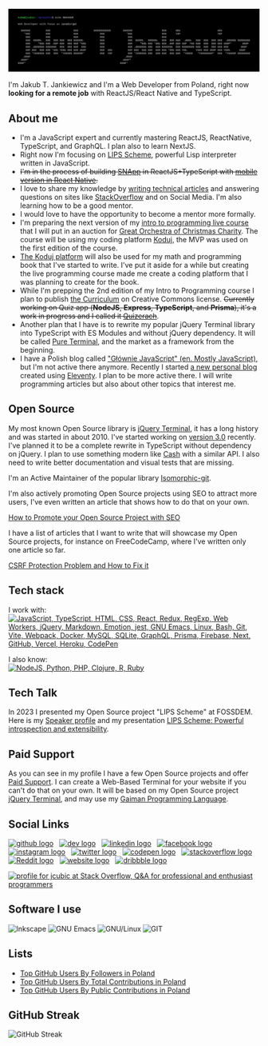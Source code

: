 ![Jakub T. Jankiewicz ASCII banner](https://github.com/jcubic/jcubic/blob/master/assets/banner.svg?raw=true)

I'm Jakub T. Jankiewicz and I'm a Web Developer from Poland, right now **looking for a remote job** with ReactJS/React Native and TypeScript.

## About me
* I'm a JavaScript expert and currently mastering ReactJS, ReactNative, TypeScript, and GraphQL. I plan also to learn NextJS.
* Right now I'm focusing on [LIPS Scheme](https://lips.js.org/), powerful Lisp interpreter written in JavaScript.
* ~~I'm in the process of building [SNApp](https://github.com/SNApp-notes) in ReactJS+TypeScript with [mobile version in React Native](https://github.com/SNApp-notes/mobile).~~
* I love to share my knowledge by [writing technical articles](https://jakub.jankiewicz.org/writing.php) and answering questions on sites like [StackOverflow](https://stackoverflow.com/users/387194/jcubic) and on Social Media. I'm also learning how to be a good mentor.
* I would love to have the opportunity to become a mentor more formally.
* I'm preparing the next version of my [intro to programming live course](https://koduj.org) that I will put in an auction for [Great Orchestra of Christmas Charity](https://en.wikipedia.org/wiki/Great_Orchestra_of_Christmas_Charity). The course will be using my coding platform [Koduj](https://github.com/jcubic/koduj), the MVP was used on the first edition of the course.
* [The Koduj platform](https://github.com/jcubic/koduj) will also be used for my math and programming book that I've started to write. I've put it aside for a while but creating the live programming course made me create a coding platform that I was planning to create for the book.
* While I'm prepping the 2nd edition of my Intro to Programming course I plan to publish [the Curriculum](https://github.com/jcubic/koduj-curriculum) on Creative Commons license. <s>Currently working on Quiz app (**NodeJS**, **Express**, **TypeScript**, and **Prisma**), it's a work in progress and I called it [Quizerach](https://github.com/jcubic/quizerach)</s>.
* Another plan that I have is to rewrite my popular jQuery Terminal library into TypeScript with ES Modules and without jQuery dependency. It will be called [Pure Terminal](https://github.com/pure-terminal/pure-terminal), and the market as a framework from the beginning.
* I have a Polish blog called ["Głównie JavaScript" (en. Mostly JavaScript)](https://jcubic.pl/), but I'm not active there anymore. Recently I started [a new personal blog](https://jcu.bi/blog) created using [Eleventy](https://www.11ty.dev/). I plan to be more active there. I will write programming articles but also about other topics that interest me.

## Open Source
My most known Open Source library is [jQuery Terminal](https://terminal.jcubic.pl/), it has a long history and was started in about 2010. I've started working on [version 3.0](https://github.com/pure-terminal/pure-terminal) recently. I've planned it to be a complete rewrite in TypeScript without dependency on jQuery. I plan to use something modern like [Cash](https://github.com/fabiospampinato/cash) with a similar API. I also need to write better documentation and visual tests that are missing.

I'm an Active Maintainer of the popular library [Isomorphic-git](https://isomorphic-git.org/).

I'm also actively promoting Open Source projects using SEO to attract more users, I've even written an article that shows how to do that on your own.

[How to Promote your Open Source Project with SEO](https://itnext.io/seo-for-open-source-projects-1a6b17ffeb8b)

I have a list of articles that I want to write that will showcase my Open Source projects, for instance on FreeCodeCamp, where I've written only one article so far.

[CSRF Protection Problem and How to Fix it](https://www.freecodecamp.org/news/csrf-protection-problem-and-how-to-fix-it/)

## Tech stack
I work with:<br/>
[![JavaScript, TypeScript, HTML, CSS, React, Redux, RegExp, Web Workers, jQuery, Markdown, Emotion, jest, GNU Emacs, Linux, Bash, Git, Vite, Webpack, Docker, MySQL, SQLite, GraphQL, Prisma, Firebase, Next, GitHub, Vercel, Heroku, CodePen](https://skillicons.dev/icons?i=js,typescript,html,css,svg,react,redux,regex,workers,jquery,md,emotion,jest,emacs,linux,bash,git,vite,webpack,docker,mysql,sqlite,graphql,prisma,firebase,next,github,vercel,heroku,codepen&perline=6)](https://skillicons.dev)

I also know:<br/>
[![NodeJS, Python, PHP, Clojure, R, Ruby](https://skillicons.dev/icons?i=nodejs,python,php,clojure,r,ruby,sass)](https://skillicons.dev)

## Tech Talk
In 2023 I presented my Open Source project "LIPS Scheme" at FOSSDEM. Here is my [Speaker profile](https://fosdem.org/2023/schedule/speaker/jakub_t_jankiewicz/) and my presentation [LIPS Scheme: Powerful introspection and extensibility](https://fosdem.org/2023/schedule/event/lipsscheme/).

## Paid Support
As you can see in my profile I have a few Open Source projects and offer [Paid Support](https://support.jcubic.pl/). I can create a Web-Based Terminal for your website if you can't do that on your own. It will be based on my Open Source project [jQuery Terminal](https://terminal.jcubic.pl/), and may use my [Gaiman Programming Language](https://github.com/jcubic/gaiman).

## Social Links

[<picture><source media='(prefers-color-scheme: dark)' srcset='https://api.iconify.design/simple-icons/github.svg?color=white&height=40'><source media='(prefers-color-scheme: light)' srcset='https://api.iconify.design/simple-icons/github.svg?color=black&height=40'><img alt='github logo' src='https://api.iconify.design/simple-icons/github.svg?color=black&height=40' height='40'></picture>](https://github.com/jcubic)&nbsp; &nbsp;[<picture><source media='(prefers-color-scheme: dark)' srcset='https://api.iconify.design/simple-icons/devdotto.svg?color=white&height=40'><source media='(prefers-color-scheme: light)' srcset='https://api.iconify.design/simple-icons/devdotto.svg?color=black&height=40'><img alt='dev logo' src='https://api.iconify.design/simple-icons/devdotto.svg?color=black&height=40' height='40'></picture>](https://dev.to/jcubic)&nbsp; &nbsp;[<picture><source media='(prefers-color-scheme: dark)' srcset='https://api.iconify.design/simple-icons/linkedin.svg?color=white&height=40'><source media='(prefers-color-scheme: light)' srcset='https://api.iconify.design/simple-icons/linkedin.svg?color=black&height=40'><img alt='linkedin logo' src='https://api.iconify.design/simple-icons/linkedin.svg?color=black&height=40' height='40'></picture>](https://www.linkedin.com/in/jakubjankiewicz/)&nbsp; &nbsp;[<picture><source media='(prefers-color-scheme: dark)' srcset='https://api.iconify.design/simple-icons/facebook.svg?color=white&height=40'><source media='(prefers-color-scheme: light)' srcset='https://api.iconify.design/simple-icons/facebook.svg?color=black&height=40'><img alt='facebook logo' src='https://api.iconify.design/simple-icons/facebook.svg?color=black&height=40' height='40'></picture>](https://www.facebook.com/jcubic)&nbsp; &nbsp;[<picture><source media='(prefers-color-scheme: dark)' srcset='https://api.iconify.design/simple-icons/instagram.svg?color=white&height=40'><source media='(prefers-color-scheme: light)' srcset='https://api.iconify.design/simple-icons/instagram.svg?color=black&height=40'><img alt='instagram logo' src='https://api.iconify.design/simple-icons/instagram.svg?color=black&height=40' height='40'></picture>](https://www.instagram.com/jcubic/)&nbsp; &nbsp;[<picture><source media='(prefers-color-scheme: dark)' srcset='https://api.iconify.design/simple-icons/twitter.svg?color=white&height=40'><source media='(prefers-color-scheme: light)' srcset='https://api.iconify.design/simple-icons/twitter.svg?color=black&height=40'><img alt='twitter logo' src='https://api.iconify.design/simple-icons/twitter.svg?color=black&height=40' height='40'></picture>](https://twitter.com/jcubic)&nbsp; &nbsp;[<picture><source media='(prefers-color-scheme: dark)' srcset='https://api.iconify.design/simple-icons/codepen.svg?color=white&height=40'><source media='(prefers-color-scheme: light)' srcset='https://api.iconify.design/simple-icons/codepen.svg?color=black&height=40'><img alt='codepen logo' src='https://api.iconify.design/simple-icons/codepen.svg?color=black&height=40' height='40'></picture>](https://codepen.io/jcubic)&nbsp; &nbsp;[<picture><source media='(prefers-color-scheme: dark)' srcset='https://api.iconify.design/simple-icons/stackoverflow.svg?color=white&height=40'><source media='(prefers-color-scheme: light)' srcset='https://api.iconify.design/simple-icons/stackoverflow.svg?color=black&height=40'><img alt='stackoverflow logo' src='https://api.iconify.design/simple-icons/stackoverflow.svg?color=black&height=40' height='40'></picture>](https://stackoverflow.com/users/387194/jcubic)&nbsp; &nbsp;[<picture><source media='(prefers-color-scheme: dark)' srcset='https://api.iconify.design/simple-icons/reddit.svg?color=white&height=40'><source media='(prefers-color-scheme: light)' srcset='https://api.iconify.design/simple-icons/reddit.svg?color=black&height=40'><img alt='Reddit logo' src='https://api.iconify.design/simple-icons/reddit.svg?color=black&height=40' height='40'></picture>](https://www.reddit.com/user/jcubic)&nbsp; &nbsp;[<picture><source media='(prefers-color-scheme: dark)' srcset='https://api.iconify.design/simple-icons/icloud.svg?color=white&height=40'><source media='(prefers-color-scheme: light)' srcset='https://api.iconify.design/simple-icons/icloud.svg?color=black&height=40'><img alt='website logo' src='https://api.iconify.design/simple-icons/icloud.svg?color=black&height=40' height='40'></picture>](https://jakub.jankiewicz.org/)&nbsp; &nbsp;[<picture><source media='(prefers-color-scheme: dark)' srcset='https://api.iconify.design/simple-icons/dribbble.svg?color=white&height=40'><source media='(prefers-color-scheme: light)' srcset='https://api.iconify.design/simple-icons/dribbble.svg?color=black&height=40'><img alt='dribbble logo' src='https://api.iconify.design/simple-icons/dribbble.svg?color=black&height=40' height='40'></picture>](https://dribbble.com/jcubic/)

<a href="http://stackoverflow.com/users/387194/jcubic" title="profile for jcubic at Stack Overflow, Q&amp;A for professional and enthusiast programmers">
<img src="https://stackoverflow.com/users/flair/387194.png" width="208" height="58" alt="profile for jcubic at Stack Overflow, Q&amp;A for professional and enthusiast programmers">
</a>

## Software I use

![Inkscape](https://img.shields.io/badge/Inkscape-0078d7.svg?style=for-the-badge&logo=inkscape&logoColor=white)
![GNU Emacs](https://img.shields.io/badge/GNU%20Emacs-A23C9A.svg?style=for-the-badge&logo=gnu-emacs&logoColor=white)
![GNU/Linux](https://img.shields.io/badge/GNU%2fLinux-404040.svg?style=for-the-badge&logo=linux&logoColor=white)
![GIT](https://img.shields.io/badge/GIT-C45E00.svg?style=for-the-badge&logo=git&logoColor=white)

## Lists
* [Top GitHub Users By Followers in Poland](https://github.com/gayanvoice/top-github-users/blob/main/markdown/followers/poland.md)
* [Top GitHub Users By Total Contributions in Poland](https://github.com/gayanvoice/top-github-users/blob/main/markdown/total_contributions/poland.md)
* [Top GitHub Users By Public Contributions in Poland](https://github.com/gayanvoice/top-github-users/blob/main/markdown/public_contributions/poland.md)

## GitHub Streak
<img src="https://github-readme-streak-stats.herokuapp.com/?user=jcubic&theme=dark"
     alt="GitHub Streak"/>
